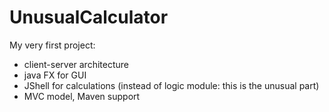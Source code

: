 # UnusualCalculator
My very first project:
- client-server architecture
- java FX for GUI
- JShell for calculations (instead of logic module: this is the unusual part)
- MVC model, Maven support

